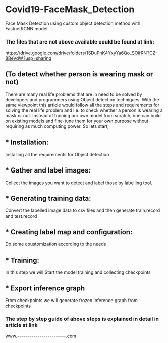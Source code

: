 # Covid19-FaceMask_Detection
Face Mask Detection using custom object detection method with FastnetRCNN model

### The files that are not above available could be found at link:
https://drive.google.com/drive/folders/1SDuPnK4YxyYa6Qo_SOifRNTCZ-8BeVdW?usp=sharing


## (To detect whether person is wearing mask or not)
There are many real life problems that are in need to be solved by developers and programmers using Object detection techniques. With the same viewpoint this article would follow all the steps and requirements for solving the real life problem and i.e. to check whether a person is wearing a mask or not.
Instead of training our own model from scratch, one can build on existing models and fine-tune them for your own purpose without requiring as much computing power.
So lets start,
## * Installation:
Installing all the requirements for Object detection
## * Gather and label images:
Collect the images you want to detect and label those by labelling tool.
## * Generating training data:
Convert the labelled image data to csv files and then generate train.record and test.record
## * Creating label map and configuration:
Do some coustomization according to the needs
## * Training:
In this step we will Start the model training and collecting checkpoints
## * Export inference graph
From checkpoints we will generate frozen inference graph from checkpoints

### The step by step guide of above steps is explained in detail in article at link
www.------------------------.com

